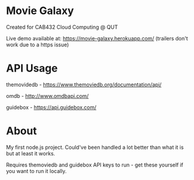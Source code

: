 # Movie Galaxy

Created for CAB432 Cloud Computing @ QUT

Live demo available at: https://movie-galaxy.herokuapp.com/ 
(trailers don't work due to a https issue)

# API Usage

themovidedb - https://www.themoviedb.org/documentation/api/

omdb - http://www.omdbapi.com/

guidebox - https://api.guidebox.com/

# About

My first node.js project. Could've been handled a lot better than what it is but at least it works. 

Requires themoviedb and guidebox API keys to run - get these yourself if you want to run it locally.